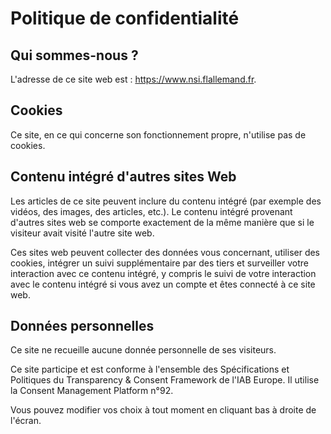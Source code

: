 # Politique de confidentialité

## Qui sommes-nous ?

L'adresse de ce site web est : https://www.nsi.flallemand.fr.

## Cookies

Ce site, en ce qui concerne son fonctionnement propre, n'utilise pas de cookies.

## Contenu intégré d'autres sites Web

Les articles de ce site peuvent inclure du contenu intégré (par exemple des vidéos, des images, des articles, etc.). Le contenu intégré provenant d'autres sites web se comporte exactement de la même manière que si le visiteur avait visité l'autre site web.

Ces sites web peuvent collecter des données vous concernant, utiliser des cookies, intégrer un suivi supplémentaire par des tiers et surveiller votre interaction avec ce contenu intégré, y compris le suivi de votre interaction avec le contenu intégré si vous avez un compte et êtes connecté à ce site web.

## Données personnelles

Ce site ne recueille aucune donnée personnelle de ses visiteurs.

Ce site participe et est conforme à l'ensemble des Spécifications et Politiques du Transparency & Consent Framework de l'IAB Europe. Il utilise la Consent Management Platform n°92.

Vous pouvez modifier vos choix à tout moment en cliquant bas à droite de l'écran.